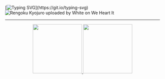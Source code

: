 [![Typing SVG](https://readme-typing-svg.herokuapp.com?font=Titan+One&size=40&pause=1000&color=FF0000&center=true&vCenter=true&width=1000&lines=Bem-Vindo+ao+meu+perfil!)](https://git.io/typing-svg)
![Rengoku Kyojuro uploaded by White on We Heart It](https://user-images.githubusercontent.com/112362301/200620810-af01c0c3-aa86-4b90-a210-a1c63277804c.gif)
<hr>
 <div style="display: inline_flex" align = "center">
  <a href="https://github.com/RayTdC">
   
   <img height="160em" src="https://github-readme-stats-eight-theta.vercel.app/api?username=ow_icons=true&theme=dracula&include_all_commits=true&count_private=true"/>
  
<a href="https://git.io/streak-stats">
   <img height="160em" src="https://github-readme-streak-stats.herokuapp.com/?user=RayTdC&true&theme=dracula"/>
 </div>
